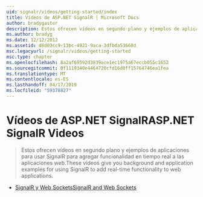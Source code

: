 ```yaml
---
uid: signalr/videos/getting-started/index
title: Vídeos de ASP.NET SignalR | Microsoft Docs
author: bradygaster
description: Estos ofrecen vídeos en segundo plano y ejemplos de aplicaciones para usar SignalR para agregar funcionalidad en tiempo real a las aplicaciones web.
ms.author: bradyg
ms.date: 12/12/2012
ms.assetid: d8d03cc9-13bc-4921-9aca-3dfbda53660d
msc.legacyurl: /signalr/videos/getting-started
msc.type: chapter
ms.openlocfilehash: 8a2af69592d3839ace1ec1975a67eccb055c1652
ms.sourcegitcommit: 0f1119340e4464720cfd16d0ff15764746ea1fea
ms.translationtype: MT
ms.contentlocale: es-ES
ms.lasthandoff: 04/17/2019
ms.locfileid: "59378827"
---
```

# <a name="aspnet-signalr-videos"></a><span data-ttu-id="1f441-103">Vídeos de ASP.NET SignalR</span><span class="sxs-lookup"><span data-stu-id="1f441-103">ASP.NET SignalR Videos</span></span>

> <span data-ttu-id="1f441-104">Estos ofrecen vídeos en segundo plano y ejemplos de aplicaciones para usar SignalR para agregar funcionalidad en tiempo real a las aplicaciones web.</span><span class="sxs-lookup"><span data-stu-id="1f441-104">These videos give you background and application examples for using SignalR to add real-time functionality to web applications.</span></span>


- [<span data-ttu-id="1f441-105">SignalR y Web Sockets</span><span class="sxs-lookup"><span data-stu-id="1f441-105">SignalR and Web Sockets</span></span>](signalr-and-web-sockets.md)
